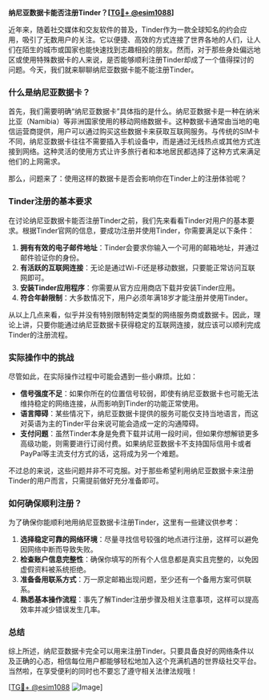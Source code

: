 **纳尼亚数据卡能否注册Tinder？[[TG💪+ @esim1088](https://t.me/s/esim1088)]**

近年来，随着社交媒体和交友软件的普及，Tinder作为一款全球知名的约会应用，吸引了无数用户的关注。它以便捷、高效的方式连接了世界各地的人们，让人们在陌生的城市或国家也能快速找到志趣相投的朋友。然而，对于那些身处偏远地区或使用特殊数据卡的人来说，是否能够顺利注册Tinder却成了一个值得探讨的问题。今天，我们就来聊聊纳尼亚数据卡能不能注册Tinder。

### 什么是纳尼亚数据卡？

首先，我们需要明确“纳尼亚数据卡”具体指的是什么。纳尼亚数据卡是一种在纳米比亚（Namibia）等非洲国家使用的移动网络数据卡。这种数据卡通常由当地的电信运营商提供，用户可以通过购买这些数据卡来获取互联网服务。与传统的SIM卡不同，纳尼亚数据卡往往不需要插入手机设备中，而是通过无线热点或其他方式连接到网络。这种灵活的使用方式让许多旅行者和本地居民都选择了这种方式来满足他们的上网需求。

那么，问题来了：使用这样的数据卡是否会影响你在Tinder上的注册体验呢？

### Tinder注册的基本要求

在讨论纳尼亚数据卡能否注册Tinder之前，我们先来看看Tinder对用户的基本要求。根据Tinder官网的信息，要成功注册并使用Tinder，你需要满足以下条件：

1. **拥有有效的电子邮件地址**：Tinder会要求你输入一个可用的邮箱地址，并通过邮件验证你的身份。
2. **有活跃的互联网连接**：无论是通过Wi-Fi还是移动数据，只要能正常访问互联网即可。
3. **安装Tinder应用程序**：你需要从官方应用商店下载并安装Tinder应用。
4. **符合年龄限制**：大多数情况下，用户必须年满18岁才能注册并使用Tinder。

从以上几点来看，似乎并没有特别限制特定类型的网络服务商或数据卡。因此，理论上讲，只要你能通过纳尼亚数据卡获得稳定的互联网连接，就应该可以顺利完成Tinder的注册流程。

### 实际操作中的挑战

尽管如此，在实际操作过程中可能会遇到一些小麻烦。比如：

- **信号强度不足**：如果你所在的位置信号较弱，即使有纳尼亚数据卡也可能无法维持稳定的网络连接，从而影响到Tinder的功能正常使用。
- **语言障碍**：某些情况下，纳尼亚数据卡提供的服务可能仅支持当地语言，而这对英语为主的Tinder平台来说可能会造成一定的沟通障碍。
- **支付问题**：虽然Tinder本身是免费下载并试用一段时间，但如果你想解锁更多高级功能，则需要进行订阅付费。如果纳尼亚数据卡不支持国际信用卡或者PayPal等主流支付方式的话，这将成为另一个难题。

不过总的来说，这些问题并非不可克服。对于那些希望利用纳尼亚数据卡来注册Tinder的用户而言，只需提前做好充分准备即可。

### 如何确保顺利注册？

为了确保你能顺利地用纳尼亚数据卡注册Tinder，这里有一些建议供参考：

1. **选择稳定可靠的网络环境**：尽量寻找信号较强的地点进行注册，这样可以避免因网络中断而导致失败。
2. **检查账户信息完整性**：确保你填写的所有个人信息都是真实且完整的，以免因虚假资料被系统拒绝。
3. **准备备用联系方式**：万一原定邮箱出现问题，至少还有一个备用方案可供联系。
4. **熟悉基本操作流程**：事先了解Tinder注册步骤及相关注意事项，这样可以提高效率并减少错误发生几率。

### 总结

综上所述，纳尼亚数据卡完全可以用来注册Tinder。只要具备良好的网络条件以及正确的心态，相信每位用户都能够轻松地加入这个充满机遇的世界级社交平台。当然啦，在享受便利的同时也不要忘了遵守相关法律法规哦！

[[TG💪+ @esim1088](https://t.me/s/esim1088) ![Image](https://i.postimg.cc/4NQfJmqS/Snipaste-2025-05-13-00-14-12.png)]